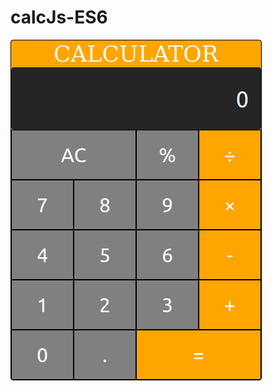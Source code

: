 # calcJs-ES6


![Project DTS Batch 2 Javascipt Calculator ](https://github.com/wibowodwi/calcJs-ES6/blob/master/Screenshot_2020-07-14%20Calculator.png?raw=true)
